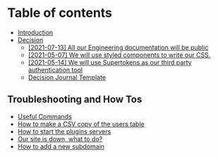 # Table of contents

* [Introduction](README.md)
* [Decision](decisions/README.md)
  * [\[2021-07-13\] All our Engineering documentation will be public](decisions/public_documentation.md)
  * [\[2021-05-07\] We will use styled components to write our CSS.](decisions/styled_components_for_css.md)
  * [\[2021-05-14\] We will use Supertokens as our third party authentication tool](decisions/supertokens_for_auth.md)
  * [Decision Journal Template](decisions/template.md)

## Troubleshooting and How Tos

* [Useful Commands](troubleshooting-and-how-tos/useful-commands.md)
* [How to make a CSV copy of the users table](troubleshooting-and-how-tos/copy-of-making-a-csv-copy-of-the-users-table.md)
* [How to start the plugins servers](troubleshooting-and-how-tos/how-to-start-the-plugins-servers.md)
* [Our site is down, what to do?](troubleshooting-and-how-tos/our-site-is-down-what-to-do.md)
* [How to add a new subdomain](troubleshooting-and-how-tos/untitled.md)

